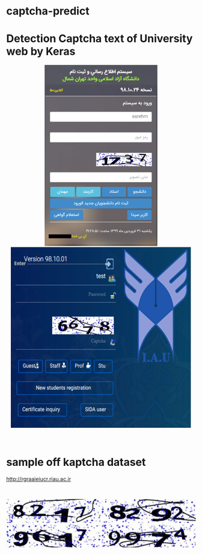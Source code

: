 # captcha-predict

# Detection Captcha text of University web by Keras

<p align="center">
  <img width="300" height="480" src="https://github.com/esnrhm/captcha-predict/blob/master/img/web.png" / >
  <img width="480" height="480" src="https://github.com/esnrhm/captcha-predict/blob/master/img/web1.png" />
</p>
<br>

# sample off kaptcha dataset
     
<a href="http://rgraaieiucr.riau.ac.ir/loginb.aspx">http://rgraaieiucr.riau.ac.ir</a>
<br>

<br>

<p float="Center">
  <img src="https://github.com/esnrhm/captcha-predict/blob/master/img/dataset/8217.jpg" width="250" />
  <img src="https://github.com/esnrhm/captcha-predict/blob/master/img/dataset/8292.jpg" width="250" /> 
  <img src="https://github.com/esnrhm/captcha-predict/blob/master/img/dataset/9617.jpg" width="250" />
  <img src="https://github.com/esnrhm/captcha-predict/blob/master/img/dataset/9974.jpg" width="250" />
</p>
